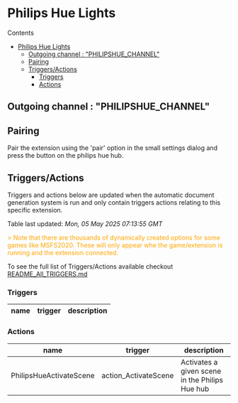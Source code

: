 <!-- this file will be auto updated for triggers and actions when the apidocs automatic
document builder is run.
To have the triggers and actions inserted do not remove the tags 'ReplaceTAGFor...' below
To run go to 'StreamRoller\docs\apidocs' and run 'node readmebuilder.mjs'
The script will parse files in the extensions directory looking for "triggersandactions ="
if found it will attempt to load hte file and use the exported 'triggersandactions' variable
to create the tables shown in the parsed README.md files
This was the only way I could find to autoupdate the triggers and actions lists
 -->
# Philips Hue Lights
Contents
- [Philips Hue Lights](#philips-hue-lights)
  - [Outgoing channel : "PHILIPSHUE\_CHANNEL"](#outgoing-channel--philipshue_channel)
  - [Pairing](#pairing)
  - [Triggers/Actions](#triggersactions)
    - [Triggers](#triggers)
    - [Actions](#actions)

## Outgoing channel : "PHILIPSHUE_CHANNEL"
## Pairing
Pair the extension using the 'pair' option in the small settings dialog and press the button on the philips hue hub.

## Triggers/Actions


Triggers and actions below are updated when the automatic document generation system is run and only contain triggers actions relating to this specific extension.

Table last updated: *Mon, 05 May 2025 07:13:55 GMT*

<div style='color:orange'>> Note that there are thousands of dynamically created options for some games like MSFS2020. These will only appear whe the game/extension is running and the extension connected.</div>

To see the full list of Triggers/Actions available checkout [README_All_TRIGGERS.md](https://github.com/SilenusTA/StreamRoller/blob/master/README_All_TRIGGERS.md)

### Triggers

| name | trigger | description |
| --- | --- | --- |

### Actions

| name | trigger | description |
| --- | --- | --- |
| PhilipsHueActivateScene | action_ActivateScene | Activates a given scene in the Philips Hue hub |
